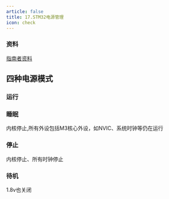 ```yaml
---
article: false
title: 17.STM32电源管理
icon: check
---
```


### 资料
[指南者资料](https://doc.embedfire.com/products/link/zh/latest/mcu/stm32/ebf_stm32f103_zhinanzhe/download/stm32f103_zhinanzhe.html)


## 四种电源模式
### 运行


### 睡眠
内核停止,所有外设包括M3核心外设，如NVIC、系统时钟等仍在运行


### 停止
内核停止、所有时钟停止


### 待机
1.8v也关闭


























